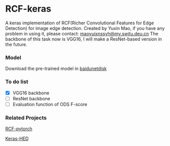 # RCF-keras
A keras implementation of RCF(Richer Convolutional Features for Edge Detection) for image edge detection.
Created by Yuxin Mao, if you have any problem in using it, please contact: maoyuixnssyh@my.swjtu.deu.cn
The backbone of this task now is VGG16, I will make a ResNet-based version in the future.
### Model
Download the pre-trained model in [baidunetdisk](https://pan.baidu.com/s/1IL3P8Qn-ICGYxbIFojO8XQ)
### To do list
- [x] VGG16 backbone
- [ ] ResNet backbone
- [ ] Evaluation function of ODS F-score
### Related Projects
[RCF-pytorch](https://github.com/meteorshowers/RCF-pytorch)

[Keras-HED](https://github.com/lc82111/Keras_HED)
